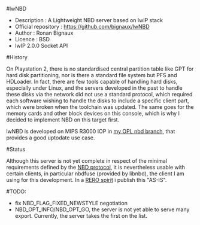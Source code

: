 #lwNBD

* Description : A Lightweight NBD server based on lwIP stack
* Official repository : https://github.com/bignaux/lwNBD
* Author : Ronan Bignaux
* Licence : BSD
* lwIP 2.0.0 Socket API

#History

On Playstation 2, there is no standardised central partition table like GPT for hard disk partitioning, nor is there a standard file system but PFS and HDLoader. In fact, there are few tools capable of handling hard disks, especially under Linux, and the servers developed in the past to handle these disks via the network did not use a standard protocol, which required each software wishing to handle the disks to include a specific client part, which were broken when the toolchain was updated. The same goes for the memory cards and other block devices on this console, which is why I decided to implement NBD on this target first.

lwNBD is developed on MIPS R3000 IOP in [my OPL nbd branch](https://github.com/bignaux/Open-PS2-Loader/tree/nbd/modules/network/lwnbdsvr), that provides a good uptodate use case.

#Status

Although this server is not yet complete in respect of the minimal requirements defined by the [NBD protocol](https://github.com/NetworkBlockDevice/nbd/blob/master/doc/proto.md#baseline), it is nevertheless usable with certain clients, in particular nbdfuse (provided by libnbd), the client I am using for this development. In a [RERO spirit](https://en.wikipedia.org/wiki/Release_early,_release_often) i publish this "AS-IS".

#TODO:
* fix NBD_FLAG_FIXED_NEWSTYLE negotiation
* NBD_OPT_INFO/NBD_OPT_GO, the server is not yet able to serve many export. Currently, the server takes the first on the list.